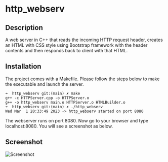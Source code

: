 # http_webserv

## Description
A web server in C++ that reads the incoming HTTP request header, creates an HTML with CSS style using Bootstrap framework with the header contents and then responds back to client with that HTML.

## Installation
The project comes with a Makefile. Please follow the steps below to make the executable and launch the server.

```
➜  http_webserv git:(main) ✗ make
g++ -c HTTPServer.cpp -o HTTPServer.o
g++ -o http_webserv main.o HTTPServer.o HTMLBuilder.o
➜  http_webserv git:(main) ✗ ./http_webserv
Wed Mar  1 20:33:49 2023 -> http_webserv started on port 8080

```

The webserver runs on port 8080. Now go to your browser and type localhost:8080. You will see a screenshot as below.

## Screenshot
![Screenshot](https://user-images.githubusercontent.com/125407887/222306855-4da2e369-ac36-4a63-92b6-5ee7521e17fa.png)
